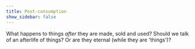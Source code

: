 ```yaml
---
title: Post-consumption
show_sidebar: false
---
```


What happens to things *after* they are made, sold and used? Should we talk of an afterlife of things? Or are they eternal (while they are 'things')?